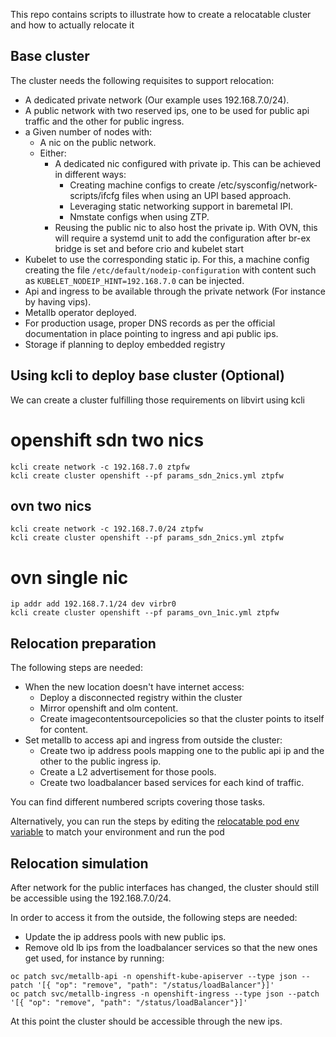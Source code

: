 This repo contains scripts to illustrate how to create a relocatable cluster and how to actually relocate it

## Base cluster

The cluster needs the following requisites to support relocation:

- A dedicated private network (Our example uses 192.168.7.0/24).
- A public network with two reserved ips, one to be used for public api traffic and the other for public ingress.
- a Given number of nodes with:
  - A nic on the public network.
  - Either:
    - A dedicated nic configured with private ip. This can be achieved in different ways:
      - Creating machine configs to create /etc/sysconfig/network-scripts/ifcfg files when using an UPI based approach.
      - Leveraging static networking support in baremetal IPI.
      - Nmstate configs when using ZTP.
    - Reusing the public nic to also host the private ip. With OVN, this will require a systemd unit to add the configuration after br-ex bridge is set and before crio and kubelet start
- Kubelet to use the corresponding static ip. For this, a machine config creating the file `/etc/default/nodeip-configuration` with content such as `KUBELET_NODEIP_HINT=192.168.7.0` can be injected.
- Api and ingress to be available through the private network (For instance by having vips).
- Metallb operator deployed.
- For production usage, proper DNS records as per the official documentation in place pointing to ingress and api public ips.
- Storage if planning to deploy embedded registry

## Using kcli to deploy base cluster (Optional)

We can create a cluster fulfilling those requirements on libvirt using kcli

# openshift sdn two nics

```
kcli create network -c 192.168.7.0 ztpfw
kcli create cluster openshift --pf params_sdn_2nics.yml ztpfw
```

## ovn two nics

```
kcli create network -c 192.168.7.0/24 ztpfw
kcli create cluster openshift --pf params_sdn_2nics.yml ztpfw
```

# ovn single nic

```
ip addr add 192.168.7.1/24 dev virbr0
kcli create cluster openshift --pf params_ovn_1nic.yml ztpfw
```

## Relocation preparation

The following steps are needed:

- When the new location doesn't have internet access:
  - Deploy a disconnected registry within the cluster
  - Mirror openshift and olm content.
  - Create imagecontentsourcepolicies so that the cluster points to itself for content.
- Set metallb to access api and ingress from outside the cluster:
  - Create two ip address pools mapping one to the public api ip and the other to the public ingress ip.
  - Create a L2 advertisement for those pools.
  - Create two loadbalancer based services for each kind of traffic.
  
You can find different numbered scripts covering those tasks.

Alternatively, you can run the steps by editing the [relocatable pod env variable](relocatable-pod.yaml) to match your environment and run the pod

## Relocation simulation

After network for the public interfaces has changed, the cluster should still be accessible using the 192.168.7.0/24.

In order to access it from the outside, the following steps are needed:

- Update the ip address pools with new public ips.
- Remove old lb ips from the loadbalancer services so that the new ones get used, for instance by running:

```
oc patch svc/metallb-api -n openshift-kube-apiserver --type json --patch '[{ "op": "remove", "path": "/status/loadBalancer"}]'
oc patch svc/metallb-ingress -n openshift-ingress --type json --patch '[{ "op": "remove", "path": "/status/loadBalancer"}]'
```
At this point the cluster should be accessible through the new ips.

